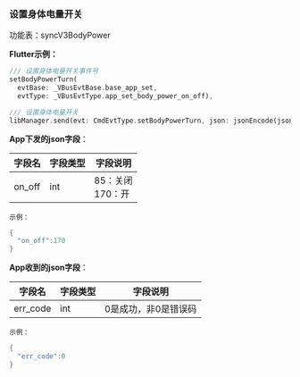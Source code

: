 ### 设置身体电量开关


功能表：syncV3BodyPower

**Flutter示例：**

```dart
/// 设置身体电量开关事件号
setBodyPowerTurn(
  evtBase: _VBusEvtBase.base_app_set,
  evtType: _VBusEvtType.app_set_body_power_on_off),

/// 设置身体电量开关
libManager.send(evt: CmdEvtType.setBodyPowerTurn, json: jsonEncode(json));
```



**App下发的json字段**：

| 字段名 | 字段类型 | 字段说明                  |
| ------ | -------- | ------------------------- |
| on_off | int      | 85：关闭 <br />170：开 |

`示例：`

```c
{
  "on_off":170
}
```



**App收到的json字段**：

| 字段名   | 字段类型 | 字段说明             |
| -------- | -------- | -------------------- |
| err_code | int      | 0是成功，非0是错误码 |


`示例：`
```c
{
  "err_code":0
}
```


